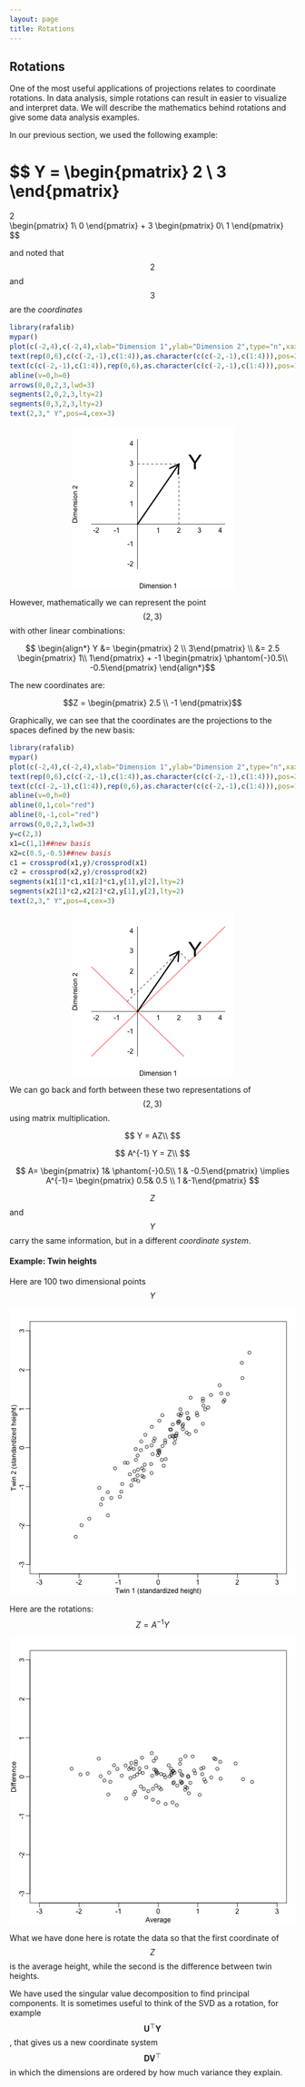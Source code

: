 ```yaml
---
layout: page
title: Rotations
---
```





## Rotations

One of the most useful applications of projections relates to coordinate rotations. In data analysis, simple rotations can result in easier to visualize and interpret data. We will describe the mathematics behind rotations and give some data analysis examples.
 
In our previous section, we used the following example: 

$$
Y = \begin{pmatrix} 2 \\ 
3 
\end{pmatrix} 
= 
2  
\begin{pmatrix} 1\\
0 
\end{pmatrix} + 
3 
\begin{pmatrix} 0\\ 
1 
\end{pmatrix} 
$$

and noted that $$2$$ and $$3$$ are the _coordinates_



```r
library(rafalib)
mypar()
plot(c(-2,4),c(-2,4),xlab="Dimension 1",ylab="Dimension 2",type="n",xaxt="n",yaxt="n",bty="n")
text(rep(0,6),c(c(-2,-1),c(1:4)),as.character(c(c(-2,-1),c(1:4))),pos=2)
text(c(c(-2,-1),c(1:4)),rep(0,6),as.character(c(c(-2,-1),c(1:4))),pos=1)
abline(v=0,h=0)
arrows(0,0,2,3,lwd=3)
segments(2,0,2,3,lty=2)
segments(0,3,2,3,lty=2)
text(2,3," Y",pos=4,cex=3)
```

<img src="figure/rotations-unnamed-chunk-1-1.png" title="plot of chunk unnamed-chunk-1" alt="plot of chunk unnamed-chunk-1" style="display: block; margin: auto;" />

However, mathematically we can represent the point $$(2,3)$$ with other linear combinations:

$$
\begin{align*}
Y &= \begin{pmatrix} 2 \\ 3\end{pmatrix} \\
&= 2.5 \begin{pmatrix} 1\\ 1\end{pmatrix} + -1 \begin{pmatrix} \phantom{-}0.5\\ -0.5\end{pmatrix} 
\end{align*}$$

The new coordinates are:

$$Z = \begin{pmatrix} 2.5 \\ -1 \end{pmatrix}$$

Graphically, we can see that the coordinates are the projections to the spaces defined by the new basis:


```r
library(rafalib)
mypar()
plot(c(-2,4),c(-2,4),xlab="Dimension 1",ylab="Dimension 2",type="n",xaxt="n",yaxt="n",bty="n")
text(rep(0,6),c(c(-2,-1),c(1:4)),as.character(c(c(-2,-1),c(1:4))),pos=2)
text(c(c(-2,-1),c(1:4)),rep(0,6),as.character(c(c(-2,-1),c(1:4))),pos=1)
abline(v=0,h=0)
abline(0,1,col="red")
abline(0,-1,col="red")
arrows(0,0,2,3,lwd=3)
y=c(2,3)
x1=c(1,1)##new basis
x2=c(0.5,-0.5)##new basis
c1 = crossprod(x1,y)/crossprod(x1)
c2 = crossprod(x2,y)/crossprod(x2)
segments(x1[1]*c1,x1[2]*c1,y[1],y[2],lty=2)
segments(x2[1]*c2,x2[2]*c2,y[1],y[2],lty=2)
text(2,3," Y",pos=4,cex=3)
```

<img src="figure/rotations-unnamed-chunk-2-1.png" title="plot of chunk unnamed-chunk-2" alt="plot of chunk unnamed-chunk-2" style="display: block; margin: auto;" />

We can go back and forth between these two representations of $$(2,3)$$ using matrix multiplication.

$$
Y =   AZ\\
$$

$$
 A^{-1} Y =  Z\\
$$

$$
A= \begin{pmatrix} 1& \phantom{-}0.5\\ 1 & -0.5\end{pmatrix} \implies
A^{-1}= \begin{pmatrix} 0.5& 0.5 \\ 1 &-1\end{pmatrix}
$$

$$Z$$ and $$Y$$ carry the same information, but in a different _coordinate system_.

#### Example: Twin heights

Here are 100 two dimensional points $$Y$$

![plot of chunk twin-heights](figure/rotations-twin-heights-1.png) 

Here are the rotations: $$Z = A^{-1} Y$$

![plot of chunk twin-heights-rotated](figure/rotations-twin-heights-rotated-1.png) 

What we have done here is rotate the data so that the first coordinate of $$Z$$ is the average height, while the second is the difference between twin heights. 

We have used the singular value decomposition to find principal components. It is sometimes useful to think of the SVD as a rotation, for example $$\mathbf{U}^\top \mathbf{Y}$$, that gives us a new coordinate system $$\mathbf{DV}^\top$$ in which the dimensions are ordered by how much variance they explain. 



